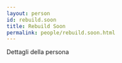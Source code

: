```yaml
---
layout: person
id: rebuild.soon
title: Rebuild Soon
permalink: people/rebuild.soon.html
---
```


Dettagli della persona